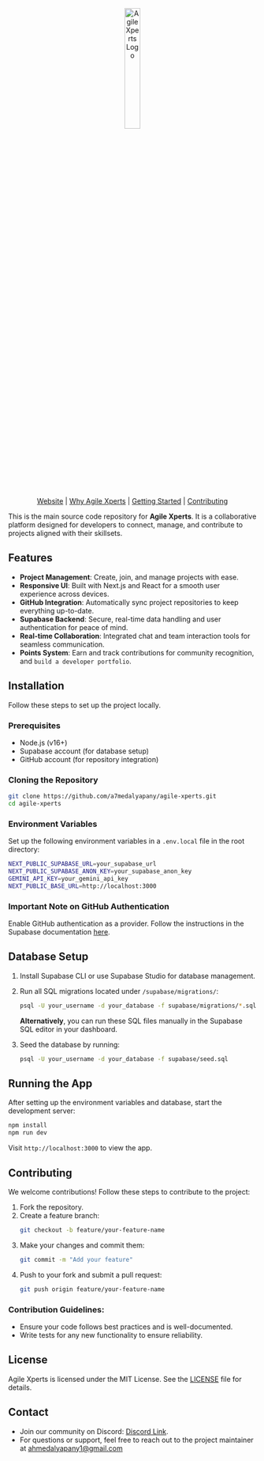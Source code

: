 <div align="center">
<picture>
    <source media="(prefers-color-scheme: dark)" srcset="https://github.com/user-attachments/assets/635d6d2c-e68d-4d45-944a-3e1a3d1cea70">
    <source media="(prefers-color-scheme: light)" srcset="https://github.com/user-attachments/assets/59b21970-a4b3-482d-bc52-a83338d7df57">
    <img alt="Agile Xperts Logo"
         src="https://github.com/user-attachments/assets/59b21970-a4b3-482d-bc52-a83338d7df57"
         width="25%">
</picture>

[Website](https://agilexperts.me) | [Why Agile Xperts](#features) | [Getting Started](#installation) | [Contributing](#contributing)

</div>

This is the main source code repository for **Agile Xperts**. It is a collaborative platform designed for developers to connect, manage, and contribute to projects aligned with their skillsets.

## Features

- **Project Management**: Create, join, and manage projects with ease.
- **Responsive UI**: Built with Next.js and React for a smooth user experience across devices.
- **GitHub Integration**: Automatically sync project repositories to keep everything up-to-date.
- **Supabase Backend**: Secure, real-time data handling and user authentication for peace of mind.
- **Real-time Collaboration**: Integrated chat and team interaction tools for seamless communication.
- **Points System**: Earn and track contributions for community recognition, and `build a developer portfolio`.


## Installation

Follow these steps to set up the project locally.

### Prerequisites
- Node.js (v16+)
- Supabase account (for database setup)
- GitHub account (for repository integration)

### Cloning the Repository
```bash
git clone https://github.com/a7medalyapany/agile-xperts.git
cd agile-xperts
```

### Environment Variables

Set up the following environment variables in a `.env.local` file in the root directory:

```bash
NEXT_PUBLIC_SUPABASE_URL=your_supabase_url
NEXT_PUBLIC_SUPABASE_ANON_KEY=your_supabase_anon_key
GEMINI_API_KEY=your_gemini_api_key
NEXT_PUBLIC_BASE_URL=http://localhost:3000
```

### Important Note on GitHub Authentication

Enable GitHub authentication as a provider. Follow the instructions in the Supabase documentation [here](https://supabase.com/docs/guides/auth/social-login/auth-github).

## Database Setup

1. Install Supabase CLI or use Supabase Studio for database management.
2. Run all SQL migrations located under `/supabase/migrations/`:
   ```bash
   psql -U your_username -d your_database -f supabase/migrations/*.sql
   ```
   **Alternatively**, you can run these SQL files manually in the Supabase SQL editor in your dashboard.

3. Seed the database by running:
   ```bash
   psql -U your_username -d your_database -f supabase/seed.sql
   ```

## Running the App

After setting up the environment variables and database, start the development server:

```bash
npm install
npm run dev
```

Visit `http://localhost:3000` to view the app.


## Contributing

We welcome contributions! Follow these steps to contribute to the project:

1. Fork the repository.
2. Create a feature branch:
   ```bash
   git checkout -b feature/your-feature-name
   ```
3. Make your changes and commit them:
   ```bash
   git commit -m "Add your feature"
   ```
4. Push to your fork and submit a pull request:
   ```bash
   git push origin feature/your-feature-name
   ```

### Contribution Guidelines:
- Ensure your code follows best practices and is well-documented.
- Write tests for any new functionality to ensure reliability.

## License

Agile Xperts is licensed under the MIT License. See the [LICENSE](LICENSE) file for details.


## Contact
- Join our community on Discord: [Discord Link](https://discord.gg/fazpBP9WPd).
- For questions or support, feel free to reach out to the project maintainer at [ahmedalyapany1@gmail.com](mailto:ahmedalyapany@gmail.com)
